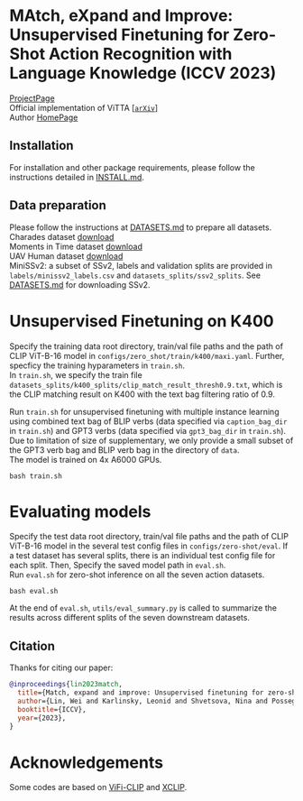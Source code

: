 # MAtch, eXpand and Improve: Unsupervised Finetuning for Zero-Shot Action Recognition with Language Knowledge (ICCV 2023)
[ProjectPage](https://wlin-at.github.io/maxi)  
Official implementation of ViTTA [[`arXiv`](https://arxiv.org/abs/2303.08914)]  
Author [HomePage](https://wlin-at.github.io/)  

## Installation 
For installation and other package requirements, please follow the instructions detailed in [INSTALL.md](docs/INSTALL.md). 

## Data preparation
Please follow the instructions at [DATASETS.md](docs/DATASETS.md) to prepare all datasets.  
Charades dataset [download](https://prior.allenai.org/projects/charades)  
Moments in Time dataset [download](http://moments.csail.mit.edu/)  
UAV Human dataset [download](https://github.com/sutdcv/UAV-Human)  
MiniSSv2: a subset of SSv2, labels and validation splits are provided in `labels/minissv2_labels.csv` and `datasets_splits/ssv2_splits`. See [DATASETS.md](docs/DATASETS.md) for downloading SSv2.  


# Unsupervised Finetuning on K400
Specify the training data root directory, train/val file paths and the path of CLIP ViT-B-16 model in `configs/zero_shot/train/k400/maxi.yaml`. Further, specficy the training hyparameters in `train.sh`.  
In `train.sh`, we specify the train file `datasets_splits/k400_splits/clip_match_result_thresh0.9.txt`, which is the CLIP matching result on K400 with the text bag filtering ratio of 0.9.   

Run `train.sh` for unsupervised finetuning with multiple instance learning using combined text bag of BLIP verbs (data specified via `caption_bag_dir` in `train.sh`) and GPT3 verbs (data specified via `gpt3_bag_dir` in `train.sh`). Due to limitation of size of supplementary, we only provide a small subset of the GPT3 verb bag and BLIP verb bag in the directory of `data`.  
The model is trained on 4x A6000 GPUs.  

```
bash train.sh
```

# Evaluating models
Specify the test data root directory, train/val file paths and the path of CLIP ViT-B-16 model in the several test config files in `configs/zero-shot/eval`. If a test dataset has several splits, there is an individual test config file for each split. Then, Specify the saved model path in `eval.sh`.  
Run `eval.sh` for zero-shot inference on all the seven action datasets. 

```
bash eval.sh
```
At the end of `eval.sh`, `utils/eval_summary.py` is called to summarize the results across different splits of the seven downstream datasets.   

## Citation
Thanks for citing our paper:
```bibtex
@inproceedings{lin2023match,
  title={Match, expand and improve: Unsupervised finetuning for zero-shot action recognition with language knowledge},
  author={Lin, Wei and Karlinsky, Leonid and Shvetsova, Nina and Possegger, Horst and Kozinski, Mateusz and Panda, Rameswar and Feris, Rogerio and Kuehne, Hilde and Bischof, Horst},
  booktitle={ICCV},
  year={2023},
}
```


# Acknowledgements
Some codes are based on [ViFi-CLIP](https://github.com/muzairkhattak/ViFi-CLIP) and [XCLIP](https://github.com/microsoft/VideoX/tree/master/X-CLIP). 

